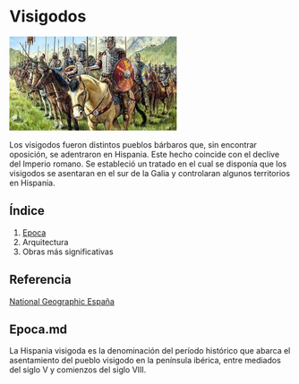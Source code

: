 # Visigodos

![Visigodos](img/visigodos.jpg)

Los visigodos fueron distintos pueblos bárbaros que, sin encontrar oposición, se adentraron en Hispania. Este hecho coincide con el declive del Imperio romano. Se estableció un tratado en el cual se disponía que los visigodos se asentaran en el sur de la Galia y controlaran algunos territorios en Hispania.

## Índice

1. [Epoca](Época.md)
2. Arquitectura
3. Obras más significativas

## Referencia
[National Geographic España](https://historia.nationalgeographic.com.es/temas/visigodos)

## Epoca.md
La Hispania visigoda es la denominación del período histórico que abarca el
asentamiento del pueblo visigodo en la península ibérica, entre mediados del siglo V
y comienzos del siglo VIII. 
